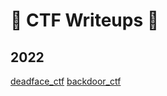 
# :triangular_flag_on_post: CTF Writeups :triangular_flag_on_post:

## 2022
[deadface_ctf](https://github.com/hydr0nium/ctf_writeups/tree/main/deadface_ctf)
[backdoor_ctf](https://github.com/hydr0nium/ctf_writeups/tree/main/backdoor_ctf_2022)



